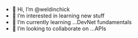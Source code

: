- 👋 Hi, I’m @weldinchick
- 👀 I’m interested in learning new stuff
- 🌱 I’m currently learning ...DevNet fundamentals
- 💞️ I’m looking to collaborate on ...APIs


<!---
weldinchick/weldinchick is a ✨ special ✨ repository because its `README.md` (this file) appears on your GitHub profile.
You can click the Preview link to take a look at your changes.
--->
